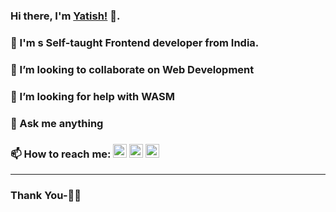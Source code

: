 ### Hi there, I'm [Yatish!](https://suwalka.github.io/yatish/) 👋.
### 🔭 I'm s Self-taught Frontend developer from India.
### 👯 I’m looking to collaborate on Web Development
### 🤔 I’m looking for help with WASM
### 💬 Ask me anything
### 📫 How to reach me: [<img src="https://cdn.jsdelivr.net/npm/simple-icons@v3/icons/linkedin.svg" width="22px" >](https://www.linkedin.com/in/yatish-1/) [<img src="https://cdn.jsdelivr.net/npm/simple-icons@v3/icons/twitter.svg" width="22px" >](https://twitter.com/yksuwalka) [<img src="https://cdn.jsdelivr.net/npm/simple-icons@v3/icons/gmail.svg" width="22px" >](mailto:yatishcorporate@gmail.com)
***********************************

### Thank You-🙏🏼
